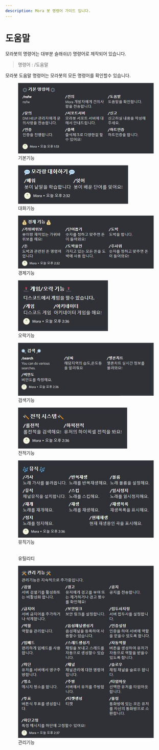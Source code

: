 ```yaml
---
description: Mora 봇 명령어 가이드 입니다.
---
```


# 도움말

모라봇의 명령어는 대부분 슬래쉬(/) 명령어로 제작되어 있습니다.

> 명령어 : /도움말

모라봇 도움말 명령어는 모라봇의 모든 명령어를 확인할수 있습니다.

<figure><img src="../../../../.gitbook/img/기본기능/도움말_기본기능.JPG" alt=""><figcaption>기본기능</figcaption></figure>
<figure><img src="../../../../.gitbook/img/기본기능/도움말_대화기능.JPG" alt=""><figcaption>대화기능</figcaption></figure>
<figure><img src="../../../../.gitbook/img/기본기능/도움말_경제기능.JPG" alt=""><figcaption>경제기능</figcaption></figure>
<figure><img src="../../../../.gitbook/img/기본기능/도움말_오락기능.JPG" alt=""><figcaption>오락기능</figcaption></figure>
<figure><img src="../../../../.gitbook/img/기본기능/도움말_검색기능.JPG" alt=""><figcaption>검색기능</figcaption></figure>
<figure><img src="../../../../.gitbook/img/기본기능/도움말_전적기능.JPG" alt=""><figcaption>전적기능</figcaption></figure>
<figure><img src="../../../../.gitbook/img/기본기능/도움말_뮤직기능.JPG" alt=""><figcaption>뮤직기능</figcaption></figure>
<figure><img src="../../../../.gitbook/img/기본기능/도움말_유틸리이.JPG" alt=""><figcaption>유틸리티</figcaption></figure>
<figure><img src="../../../../.gitbook/img/기본기능/도움말_관리기능.JPG" alt=""><figcaption>관리기능</figcaption></figure>
